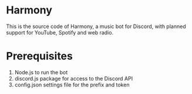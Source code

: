 # Harmony

This is the source code of Harmony, a music bot for
Discord, with planned support for YouTube, Spotify
and web radio.

# Prerequisites

1) Node.js to run the bot
2) discord.js package for access to the Discord API
3) config.json settings file for the prefix and token